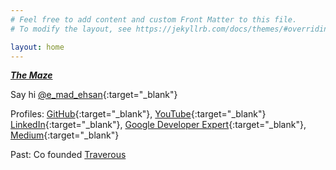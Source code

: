 ```yaml
---
# Feel free to add content and custom Front Matter to this file.
# To modify the layout, see https://jekyllrb.com/docs/themes/#overriding-theme-defaults

layout: home
---
```


[***The Maze***](https://maze.emadehsan.com/)

Say hi [@e_mad_ehsan](https://twitter.com/e_mad_ehsan){:target="_blank"}

Profiles:
[GitHub](https://github.com/emadehsan){:target="_blank"},
[YouTube](https://www.youtube.com/channel/UC-vI5n_1t6uTL09nWFmvH1Q/videos){:target="_blank"}
[LinkedIn](https://www.linkedin.com/in/emadehsan){:target="_blank"},
[Google Developer Expert](https://developers.google.com/community/experts/directory/profile/profile-emad_ehsan){:target="_blank"},
[Medium](https://medium.com/@e_mad_ehsan){:target="_blank"}

<!-- Old versions of site: [v2](/v2), [v1](/v1) -->

<!-- Current Focus [Navigation tools for Visually Impaired](/bhakkar) -->

Past: Co founded <a href="https://traverous.com/" target="_blank">Traverous</a>